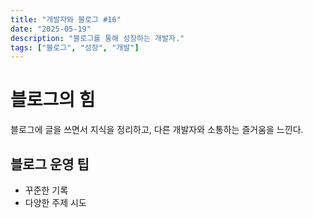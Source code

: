```yaml
---
title: "개발자와 블로그 #16"
date: "2025-05-19"
description: "블로그를 통해 성장하는 개발자."
tags: ["블로그", "성장", "개발"]
---
```


# 블로그의 힘

블로그에 글을 쓰면서 지식을 정리하고, 다른 개발자와 소통하는 즐거움을 느낀다.

## 블로그 운영 팁

- 꾸준한 기록
- 다양한 주제 시도
